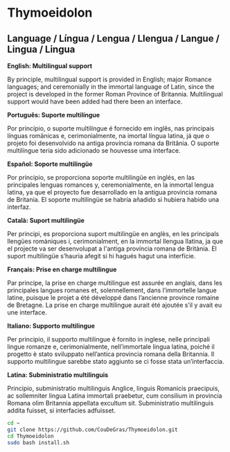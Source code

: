 # Thymoeidolon


## Language / Língua / Lengua / Llengua / Langue / Lingua / Lingua

**English: Multilingual support**

By principle, multilingual support is provided in English; major Romance languages; and ceremonially in the immortal language of Latin, since the project is developed in the former Roman Province of Britannia. Multilingual support would have been added had there been an interface.

**Português: Suporte multilíngue**

Por princípio, o suporte multilíngue é fornecido em inglês, nas principais línguas românicas e, cerimonialmente, na imortal língua latina, já que o projeto foi desenvolvido na antiga província romana da Britânia. O suporte multilíngue teria sido adicionado se houvesse uma interface.

**Español: Soporte multilingüe**

Por principio, se proporciona soporte multilingüe en inglés, en las principales lenguas romances y, ceremonialmente, en la inmortal lengua latina, ya que el proyecto fue desarrollado en la antigua provincia romana de Britania. El soporte multilingüe se habría añadido si hubiera habido una interfaz.

**Català: Suport multilingüe**

Per principi, es proporciona suport multilingüe en anglès, en les principals llengües romàniques i, cerimonialment, en la immortal llengua llatina, ja que el projecte va ser desenvolupat a l'antiga província romana de Britània. El suport multilingüe s’hauria afegit si hi hagués hagut una interfície.

**Français: Prise en charge multilingue**

Par principe, la prise en charge multilingue est assurée en anglais, dans les principales langues romanes et, solennellement, dans l’immortelle langue latine, puisque le projet a été développé dans l’ancienne province romaine de Bretagne. La prise en charge multilingue aurait été ajoutée s’il y avait eu une interface.

**Italiano: Supporto multilingue**

Per principio, il supporto multilingue è fornito in inglese, nelle principali lingue romanze e, cerimonialmente, nell’immortale lingua latina, poiché il progetto è stato sviluppato nell’antica provincia romana della Britannia. Il supporto multilingue sarebbe stato aggiunto se ci fosse stata un’interfaccia.

**Latina: Subministratio multilinguis**

Principio, subministratio multilinguis Anglice, linguis Romanicis praecipuis, ac sollemniter lingua Latina immortali praebetur, cum consilium in provincia Romana olim Britannia appellata excultum sit. Subministratio multilinguis addita fuisset, si interfacies adfuisset.


```bash
cd ~
git clone https://github.com/CouDeGras/Thymoeidolon.git
cd Thymoeidolon
sudo bash install.sh
```



